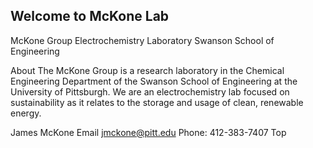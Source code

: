 ## Welcome to  McKone Lab

McKone Group
Electrochemistry Laboratory Swanson School of Engineering

About
The McKone Group is a research laboratory in the Chemical Engineering Department of the Swanson School of Engineering at the University of Pittsburgh.
We are an electrochemistry lab focused on sustainability as it relates to the storage and usage of clean, renewable energy.

James McKone
Email
jmckone@pitt.edu 
Phone: 412-383-7407 
Top 


